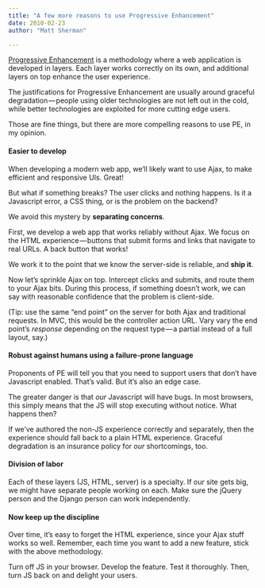 ```yaml
---
title: "A few more reasons to use Progressive Enhancement"
date: 2010-02-23
author: "Matt Sherman"

---
```


[Progressive Enhancement](http://www.alistapart.com/articles/understandingprogressiveenhancement) is a methodology where a web application is developed in layers. Each layer works correctly on its own, and additional layers on top enhance the user experience.

The justifications for Progressive Enhancement are usually around graceful degradation — people using older technologies are not left out in the cold, while better technologies are exploited for more cutting edge users.

Those are fine things, but there are more compelling reasons to use PE, in my opinion.

#### **Easier to develop**

When developing a modern web app, we’ll likely want to use Ajax, to make efficient and responsive UIs. Great!

But what if something breaks? The user clicks and nothing happens. Is it a Javascript error, a CSS thing, or is the problem on the backend?

We avoid this mystery by **separating concerns**.

First, we develop a web app that works reliably without Ajax. We focus on the HTML experience — buttons that submit forms and links that navigate to real URLs. A back button that works!

We work it to the point that we know the server-side is reliable, and **ship it**.

Now let’s sprinkle Ajax on top. Intercept clicks and submits, and route them to your Ajax bits. During this process, if something doesn’t work, we can say with reasonable confidence that the problem is client-side.

(Tip: use the same “end point” on the server for both Ajax and traditional requests. In MVC, this would be the controller action URL. Vary vary the end point’s _response_ depending on the request type — a partial instead of a full layout, say.)

#### **Robust against humans using a failure-prone language**

Proponents of PE will tell you that you need to support users that don’t have Javascript enabled. That’s valid. But it’s also an edge case.

The greater danger is that _our_ Javascript will have bugs. In most browsers, this simply means that the JS will stop executing without notice. What happens then?

If we’ve authored the non-JS experience correctly and separately, then the experience should fall back to a plain HTML experience. Graceful degradation is an insurance policy for _our_ shortcomings, too.

#### **Division of labor**

Each of these layers (JS, HTML, server) is a specialty. If our site gets big, we might have separate people working on each. Make sure the jQuery person and the Django person can work independently.

#### **Now keep up the discipline**

Over time, it’s easy to forget the HTML experience, since your Ajax stuff works so well. Remember, each time you want to add a new feature, stick with the above methodology.

Turn off JS in your browser. Develop the feature. Test it thoroughly. Then, turn JS back on and delight your users.
